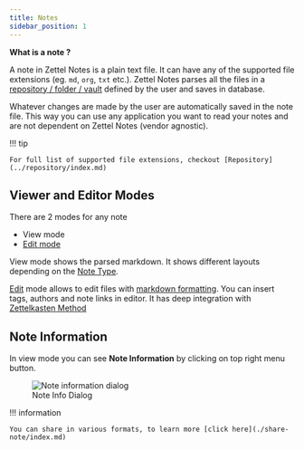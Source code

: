 ```yaml
---
title: Notes
sidebar_position: 1
---
```


**What is a note ?**

A note in Zettel Notes is a plain text file. It can have any of the supported file extensions (eg. `md`, `org`, `txt` etc.). Zettel Notes parses all the files in a [repository / folder / vault](../repository/index.md) defined by the user and saves in database. 

Whatever changes are made by the user are automatically saved in the note file. This way you can use any application you want to read your notes and are not dependent on Zettel Notes (vendor agnostic).

!!! tip

    For full list of supported file extensions, checkout [Repository](../repository/index.md)


## Viewer and Editor Modes

There are 2 modes for any note

- View mode
- [Edit mode](./editor/index.md)

View mode shows the parsed markdown. It shows different layouts depending on the [Note Type](./note-types.md).

[Edit](./editor/index.md) mode allows to edit files with [markdown formatting](./editor/markdown.md). You can insert tags, authors and note links in editor. It has deep integration with [Zettelkasten Method](./editor/zettelkasten.md)

## Note Information

In view mode you can see **Note Information** by clicking on top right menu button.

<figure>
<img src="/assets/img/note-information-dialog.png" alt="Note information dialog"/>
 <figcaption>Note Info Dialog</figcaption>
</figure>

!!! information

    You can share in various formats, to learn more [click here](./share-note/index.md)
